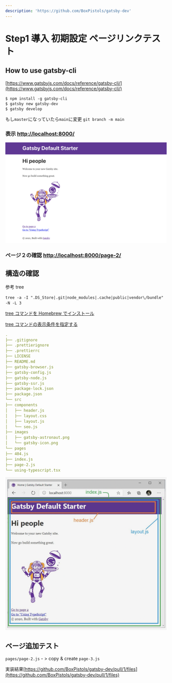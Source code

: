 ```yaml
---
description: 'https://github.com/BoxPistols/gatsby-dev'
---
```


# Step1 導入 初期設定 ページリンクテスト

## How to use gatsby-cli <a id="how-to-use-gatsby-cli"></a>

[https://www.gatsbyjs.com/docs/reference/gatsby-cli/](https://www.gatsbyjs.com/docs/reference/gatsby-cli/)

```text
$ npm install -g gatsby-cli
$ gatsby new gatsby-dev
$ gatsby develop
```

もし`master`になっていたら`main`に変更 `git branch -m main`

### 表示 [http://localhost:8000/](http://localhost:8000/)

![Top Page](../../.gitbook/assets/image.png)

### ページ２の確認 [http://localhost:8000/page-2/](http://localhost:8000/page-2/)

## 構造の確認

参考 tree

`tree -a -I ".DS_Store|.git|node_modules|.cache|public|vendor\/bundle" -N -L 3`

[tree コマンドを Homebrew でインストール](https://dot-blog.jp/news/mac-zsh-tree/)

[tree コマンドの表示条件を指定する](https://qiita.com/ebkn/items/03e7679feeb3f0bb7ef8)

```yaml
.
├── .gitignore
├── .prettierignore
├── .prettierrc
├── LICENSE
├── README.md
├── gatsby-browser.js
├── gatsby-config.js
├── gatsby-node.js
├── gatsby-ssr.js
├── package-lock.json
├── package.json
└── src
├── components
│   ├── header.js
│   ├── layout.css
│   ├── layout.js
│   └── seo.js
├── images
│   ├── gatsby-astronaut.png
│   └── gatsby-icon.png
└── pages
├── 404.js
├── index.js
├── page-2.js
└── using-typescript.tsx
```

![ &#x30B3;&#x30F3;&#x30DD;&#x30FC;&#x30CD;&#x30F3;&#x30C8;&#x69CB;&#x9020;](../../.gitbook/assets/image%20%281%29.png)

## ページ追加テスト

`pages/page-2.js` - &gt; copy & create `page-3.js`

実装結果[https://github.com/BoxPistols/gatsby-dev/pull/1/files](https://github.com/BoxPistols/gatsby-dev/pull/1/files)

